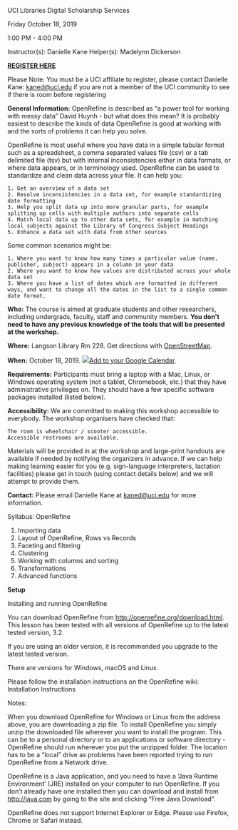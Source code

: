 UCI Libraries Digital Scholarship Services

Friday October 18, 2019

1:00 PM - 4:00 PM

Instructor(s): Danielle Kane
Helper(s): Madelynn Dickerson

<b><a href="https://www.eventbrite.com/e/uci-libraries-openrefine-tickets-73037137043">REGISTER HERE</a></b>

Please Note: You must be a UCI affiliate to register, please contact Danielle Kane: kaned@uci.edu if you are not a member of the UCI community to see if there is room before registering

**General Information:** OpenRefine is described as “a power tool for working with messy data” David Huynh - but what does this mean? It is probably easiest to describe the kinds of data OpenRefine is good at working with and the sorts of problems it can help you solve.

OpenRefine is most useful where you have data in a simple tabular format such as a spreadsheet, a comma separated values file (csv) or a tab delimited file (tsv) but with internal inconsistencies either in data formats, or where data appears, or in terminology used. OpenRefine can be used to standardize and clean data across your file. It can help you:

    1. Get an overview of a data set
    2. Resolve inconsistencies in a data set, for example standardizing date formatting
    3. Help you split data up into more granular parts, for example splitting up cells with multiple authors into separate cells
    4. Match local data up to other data sets, for example in matching local subjects against the Library of Congress Subject Headings
    5. Enhance a data set with data from other sources

Some common scenarios might be:

    1. Where you want to know how many times a particular value (name, publisher, subject) appears in a column in your data
    2. Where you want to know how values are distributed across your whole data set
    3. Where you have a list of dates which are formatted in different ways, and want to change all the dates in the list to a single common date format.

**Who:** The course is aimed at graduate students and other researchers, including undergrads, faculty, staff and community members. <b>You don't need to have any previous knowledge of the tools that will be presented at the workshop.</b> 

**Where:** Langson Library Rm 228. Get directions with <a href="https://www.openstreetmap.org/export#map=19/33.64712/-117.84109">OpenStreetMap</a>.

**When:** October 18, 2019. <a target="_blank" href="https://calendar.google.com/event?action=TEMPLATE&amp;tmeid=NjllbHZvYTZnYnZhOG4yanJqZnRjNzcxMmsga2FuZWRAdWNpLmVkdQ&amp;tmsrc=kaned%40uci.edu"><img border="0" src="https://www.google.com/calendar/images/ext/gc_button1_en.gif">Add to your Google Calendar</a>.

**Requirements:** Participants must bring a laptop with a Mac, Linux, or Windows operating system (not a tablet, Chromebook, etc.) that they have administrative privileges on. They should have a few specific software packages installed (listed below). 

**Accessibility:** We are committed to making this workshop accessible to everybody. The workshop organisers have checked that:

    The room is wheelchair / scooter accessible.
    Accessible restrooms are available.

Materials will be provided in at the workshop and large-print handouts are available if needed by notifying the organizers in advance. If we can help making learning easier for you (e.g. sign-language interpreters, lactation facilities) please get in touch (using contact details below) and we will attempt to provide them.

**Contact:** Please email Danielle Kane at kaned@uci.edu for more information.

Syllabus: OpenRefine

1. Importing data
2. Layout of OpenRefine, Rows vs Records
3. Faceting and filtering
4. Clustering
5. Working with columns and sorting
6. Transformations
7. Advanced functions
 
**Setup**

Installing and running OpenRefine

You can download OpenRefine from http://openrefine.org/download.html. This lesson has been tested with all versions of OpenRefine up to the latest tested version, 3.2.

If you are using an older version, it is recommended you upgrade to the latest tested version.

There are versions for Windows, macOS and Linux.

Please follow the installation instructions on the OpenRefine wiki: Installation Instructions

Notes:

When you download OpenRefine for Windows or Linux from the address above, you are downloading a zip file. To install OpenRefine you simply unzip the downloaded file wherever you want to install the program. This can be to a personal directory or to an applications or software directory - OpenRefine should run wherever you put the unzipped folder. The location has to be a “local” drive as problems have been reported trying to run OpenRefine from a Network drive.
    
OpenRefine is a Java application, and you need to have a ‘Java Runtime Environment’ (JRE) installed on your computer to run OpenRefine. If you don’t already have one installed then you can download and install from http://java.com by going to the site and clicking “Free Java Download”.

OpenRefine does not support Internet Explorer or Edge. Please use Firefox, Chrome or Safari instead.
